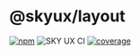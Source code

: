 # @skyux/layout

[![npm](https://img.shields.io/npm/v/@skyux/layout.svg)](https://www.npmjs.com/package/@skyux/layout)
![SKY UX CI](https://github.com/blackbaud/skyux-layout/workflows/SKY%20UX%20CI/badge.svg)
[![coverage](https://codecov.io/gh/blackbaud/skyux-layout/branch/master/graphs/badge.svg?branch=master)](https://codecov.io/gh/blackbaud/skyux-layout/branch/master)
